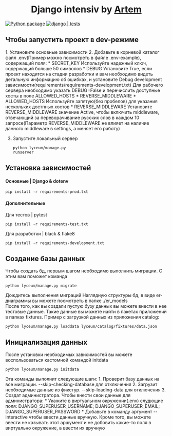 <h1 align="center">Django intensiv by <a href="https://t.me/@artemstreeter" target="_blank">Artem</a> </h1>

[![Python package](https://github.com/ArtemVX/yandex_django/actions/workflows/python-package.yml/badge.svg)](https://github.com/ArtemVX/yandex_django/actions/workflows/python-package.yml)
[![django | tests](https://github.com/ArtemVX/yandex_django/actions/workflows/django-tests.yml/badge.svg)](https://github.com/ArtemVX/yandex_django/actions/workflows/django-tests.yml)


<h2>Чтобы запустить проект в dev-режиме</h2>
1. Установите основные зависимости 
2. Добавьте в корневой каталог файл .env(Пример можно посмотреть в файле .env-example), содержащий поля:
* SECRET_KEY Используйте надежный ключ, содержащий больше 50 символов
* DEBUG Установите True, если проект находится на стадии разработки и вам необходимо видеть детальную информацию об ошибках, и установите Debug development зависимости(requirements/requirements-development.txt) Для рабочего сервера необходимо указать DEBUG=False и перечислить доступные хосты в поле ALLOWED_HOSTS
* REVERSE_MIDDLEWARE
* ALLOWED_HOSTS Используйте запятую(без пробелов) для указания нескольких достпных хостов
* REVERSE_MIDDLEWARE Установите REVERSE_MIDDLEWARE значение Active, чтобы включить middleware, отвечающий за переворачивание русских слов в каждом 10 запросе(Параметр REVERSE_MIDDLEWARE не влияет на наличие данного middleware в settings, а меняет его работу)

3. Запустите локальный сервер <pre><code>python lyceum/manage.py runserver</code></pre>


<h2>Установка зависимостей</h2>


<h4>Основные | Django & dotenv</h4>
<pre><code>pip install -r requirements-prod.txt</code></pre>

<h4>Дополнительные </h4>
Для тестов | pytest<pre><code>pip install -r requirements-test.txt</code></pre>
Для разработки | black & flake8 <pre><code>pip install -r requirements-development.txt</code></pre>

<h2>Создание базы данных</h2>
Чтобы создать бд, первым шагом необходимо выполнить миграции. С этим вам поможет команда<pre><code>python lyceum/manage.py migrate</code></pre>Дождитесь выполнения миграций
Наглядную структуры бд, в виде er-диаграммы вы можете посмотреть в папке ./er_models <br>
После того, как вы создали пустую бузу данных вы можете внести в нее тестовые данные. Такие данные вы можете найти в пакетах приложений в папках fixtures. Пример с загрузкой данных из приложения catalog: <pre><code>python lyceum/manage.py loaddata lyceum/catalog/fixtures/data.json</code></pre>

<h2>Инициализация данных</h2>
После установки необходимых зависимостей вы можете воспользоваться кастомной командой initdata<pre><code>python lyceum/manage.py initdata</code></pre>Эта команды выполнит следующие шаги:
1. Проверит базу данных на все миграции. --skip-checking-database для отключения
2. Загрузит необходимые данные из фикстур. --skip-loading-data для отключения
3. Создат администратора. Чтобы внести свои данные для администратора:
* Укажите в виртуальном окружении(.env) слудющие поля: DJANGO_SUPERUSER_USERNAME; DJANGO_SUPERUSER_EMAIL; DJANGO_SUPERUSER_PASSWORD 
* Добавьте в команду аргумент --interactive чтобы ввести данные вручную. Кроме того, вы можете ввести не казывать этот аршумент и не добовить какие-то поля в виртуально окружение, а ввести их вручную